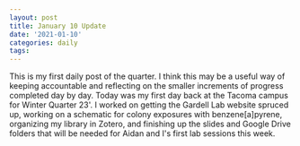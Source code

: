 ```yaml
---
layout: post
title: January 10 Update
date: '2021-01-10'
categories: daily
tags: 
---
```

This is my first daily post of the quarter. I think this may be a useful way of keeping accountable and reflecting on the smaller increments of progress completed day by day. Today was my first day back at the Tacoma campus for Winter Quarter 23'. I worked on getting the Gardell Lab website spruced up, working on a schematic for colony exposures with benzene[a]pyrene, organizing my library in Zotero, and finishing up the slides and Google Drive folders that will be needed for Aidan and I's first lab sessions this week. 